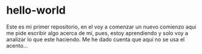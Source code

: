 # hello-world
Este es mi primer repositorio,  en el voy a comenzar un nuevo comienzo
aqui me pide escribir algo acerca de mi, pues, estoy aprendiendo y solo voy a analizar lo que este haciendo. 
Me he dado cuenta que aqui no se usa el acento...
